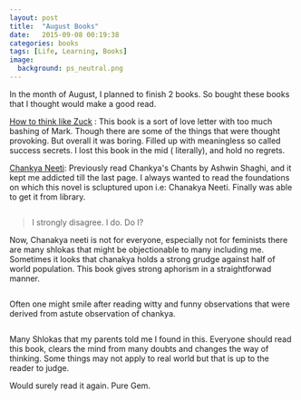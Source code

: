 ```yaml
---
layout: post
title:  "August Books"
date:   2015-09-08 00:19:38
categories: books
tags: [Life, Learning, Books]
image:
  background: ps_neutral.png
---
```


In the month of August, I planned to finish 2 books. So bought these books that I thought would make a good read.

<a href="http://www.amazon.in/Think-Like-Zuck-Improbably-Zuckerberg/dp/007180949X">How to think like Zuck</a> :  This book is a sort of love letter with too much bashing of Mark. Though there are some of the things that were thought provoking. But overall it was boring. Filled up with meaningless so called success secrets. I lost this book in the mid ( literally), and hold no regrets.

<a href="http://www.amazon.in/Chanakya-Neeti-B-K-Chaturvedi/dp/8128400487"> Chankya Neeti</a>:  Previously  read Chankya's Chants by Ashwin Shaghi, and it kept me addicted till the last page. I always wanted to read the foundations on which this novel is scluptured upon i.e: Chanakya Neeti. Finally was able to get it from library.

<img src="http://i.imgur.com/YKPNQQW.jpg" alt="">

>I strongly disagree. I do. Do I?

Now, Chanakya neeti is not for everyone, especially not for feminists there are many shlokas that might be objectionable to many including me. Sometimes it looks that chanakya holds a strong grudge against half of world population. This book gives strong aphorism in a straightforwad manner.

<img src="http://i.imgur.com/lZtIOY7.jpg" alt="">

Often one might smile after reading witty and funny observations that were derived from astute observation of chankya.

<img src="http://i.imgur.com/9SLkJF0.jpg" alt="">


Many Shlokas that my parents told me I found in this. Everyone should read this book, clears the mind from many doubts and changes the way of thinking. Some things may not apply to real world but that is up to the reader to judge.

Would surely read it again. Pure Gem.
